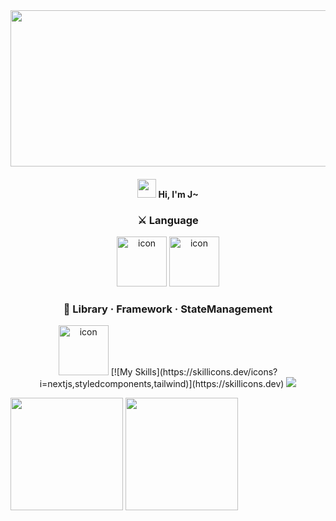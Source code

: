 <div align="center">
 <img src="https://ionic.io/blog/wp-content/uploads/2019/02/typescript-in-react.png" style="width:700px; height:250px;"/>

 <h4><img src="https://raw.githubusercontent.com/aemmadi/aemmadi/master/wave.gif" width="30px"> Hi, I'm J~<h4>

 <p>      
  <h3>⚔️ Language</h3>

  <img alt= "icon" wide="80" height="80" src ="https://techstack-generator.vercel.app/js-icon.svg">
  <img alt= "icon" wide="80" height="80" src ="https://techstack-generator.vercel.app/ts-icon.svg">

 <h3>🔨 Library · Framework · StateManagement</h3>

 <img alt="icon" wide="80" height="80" src="https://techstack-generator.vercel.app/react-icon.svg">
 [![My Skills](https://skillicons.dev/icons?i=nextjs,styledcomponents,tailwind)](https://skillicons.dev)

  <img src="https://wakatime.com/badge/user/fd0095d7-2c93-49bc-9e72-8b046b1f6dcc.svg" />
 </p>
</div>
      
               
<p>
 <img height="180em" src="https://github-readme-stats.vercel.app/api?username=JHKIMS&show_icons=true&theme=algolia" />
 <img height="180em" src="https://github-readme-stats.vercel.app/api/top-langs/?username=JHKIMS&layout=compact&theme=nord" />
</p>
